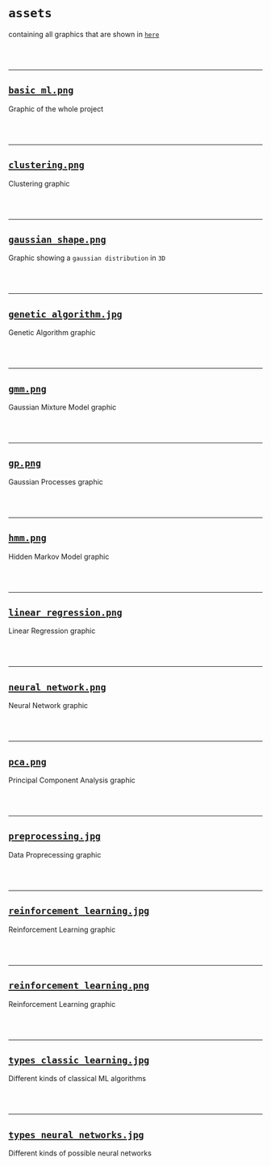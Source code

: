 # `assets`

containing all graphics that are shown in <a href="../README.md" target="_blank">`here`</a>

<br/><br/>

-------

## <a href="basic_ml.png" target="_blank">`basic_ml.png`</a>

Graphic of the whole project

<br/><br/>

-------

## <a href="clustering.png" target="_blank">`clustering.png`</a>

Clustering graphic

<br/><br/>

-------
## <a href="gaussian_shape.png" target="_blank">`gaussian_shape.png`</a>

Graphic showing a `gaussian distribution` in `3D`

<br/><br/>

-------

## <a href="genetic_algorithm.jpg" target="_blank">`genetic_algorithm.jpg`</a>

Genetic Algorithm graphic

<br/><br/>

-------

## <a href="gmm.png" target="_blank">`gmm.png`</a>

Gaussian Mixture Model graphic

<br/><br/>

-------

## <a href="gp.png" target="_blank">`gp.png`</a>

Gaussian Processes graphic

<br/><br/>

-------

## <a href="hmm.png" target="_blank">`hmm.png`</a>

Hidden Markov Model graphic

<br/><br/>

-------

## <a href="linear_regression.png" target="_blank">`linear_regression.png`</a>

Linear Regression graphic

<br/><br/>

-------

## <a href="neural_network.png" target="_blank">`neural_network.png`</a>

Neural Network graphic

<br/><br/>

-------

## <a href="pca.png" target="_blank">`pca.png`</a>

Principal Component Analysis graphic

<br/><br/>

-------

## <a href="preprocessing.jpg" target="_blank">`preprocessing.jpg`</a>

Data Proprecessing graphic

<br/><br/>

-------

## <a href="reinforcement_learning.jpg" target="_blank">`reinforcement_learning.jpg`</a>

Reinforcement Learning graphic

<br/><br/>

-------

## <a href="reinforcement_learning.png" target="_blank">`reinforcement_learning.png`</a>

Reinforcement Learning graphic

<br/><br/>

-------

## <a href="types_classic_learning.jpg" target="_blank">`types_classic_learning.jpg`</a>

Different kinds of classical ML algorithms

<br/><br/>

-------

## <a href="types_neural_networks.jpg" target="_blank">`types_neural_networks.jpg`</a>

Different kinds of possible neural networks